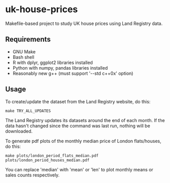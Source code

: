 # uk-house-prices
Makefile-based project to study UK house prices using Land Registry data.

## Requirements

- GNU Make
- Bash shell
- R with dplyr, ggplot2 libraries installed
- Python with numpy, pandas libraries installed
- Reasonably new g++ (must support '--std c++0x' option)

## Usage

To create/update the dataset from the Land Registry website, do this:

<code>make TRY_ALL_UPDATES</code>

The Land Registry updates its datasets around the end of each month. If the data hasn't changed since the command was last run, nothing will be downloaded. 

To generate pdf plots of the monthly median price of London flats/houses, do this:

<code>make plots/london_period_flats_median.pdf plots/london_period_houses_median.pdf</code>

You can replace 'median' with 'mean' or 'len' to plot monthly means or sales counts respectively.

